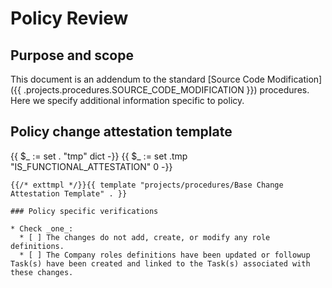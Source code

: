 # Policy Review

## Purpose and scope

This document is an addendum to the standard [Source Code Modification]({{ .projects.procedures.SOURCE_CODE_MODIFICATION }}) procedures. Here we specify additional information specific to policy.

## Policy change attestation template

{{ $_ := set . "tmp" dict -}}
{{ $_ := set .tmp "IS_FUNCTIONAL_ATTESTATION" 0 -}}
```
{{/* exttmpl */}}{{ template "projects/procedures/Base Change Attestation Template" . }}

### Policy specific verifications

* Check _one_:
  * [ ] The changes do not add, create, or modify any role definitions.
  * [ ] The Company roles definitions have been updated or followup Task(s) have been created and linked to the Task(s) associated with these changes.
```
